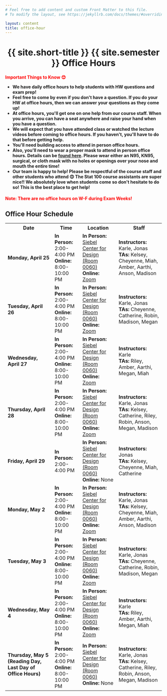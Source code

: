 ```yaml
---
# Feel free to add content and custom Front Matter to this file.
# To modify the layout, see https://jekyllrb.com/docs/themes/#overriding-theme-defaults

layout: content
title: office-hour
---
```


<h1 style="text-align:center;">{{ site.short-title }} {{ site.semester }} Office Hours</h1>

<h4><b style="color: red;">Important Things to Know &#128522;</b>
<ul>
    <li>We have daily office hours to help students with HW questions and exam prep!</li>
    <li>Feel free to come by even if you don't have a question. If you do your HW at office hours, then we can answer your questions as they come up!</li>
    <li>At office hours, you'll get one on one help from our course staff. When you arrive, you can have a seat anywhere and raise your hand when you have a question.</li>
    <li>We will expect that you have attended class or watched the lecture videos before coming to office hours. If you haven't, you'll have to do that before getting help.</li>
    <li>You'll need building access to attend in person office hours.</li>
    <li>Also, you'll need to wear a proper mask to attend in person office hours. Details can be <a href="https://covid19.illinois.edu/health-and-support/face-coverings/" target="_blank">found here</a>. Please wear either an N95, KN95, surgical, or cloth mask with no holes or openings over your nose and mouth the entire time!</li>
    <li>Our team is happy to help! Please be respectful of the course staff and other students who attend &#128522; The Stat 100 course assistants are super nice!! We absolutely love when students come so don't hesitate to do so! This is the best place to get help!</li>
</ul>
</h4>

<b style="color: red;">Note: There are no office hours on W-F during Exam Weeks!</b>

<style>
  .staff_oh td {
    text-align: left;
  }
</style>


## Office Hour Schedule

<div class="table-responsive staff_oh">
  <table class="table table-bordered" style="table-layout: auto;">
    <tr>
      <th>Date</th>
      <th>Time</th>
      <th>Location</th>
      <th>Staff</th>
    </tr>
    <tr>
      <td><b>Monday, April 25</b></td>
      <td><b>In Person:</b> 2:00-4:00 PM<br><b>Online:</b> 8:00-10:00 PM</td>
      <td><b>In Person:</b> <a href="https://www.google.com/maps/place/Siebel+Center+for+Design/@40.1025572,-88.2353609,17z/data=!3m1!4b1!4m5!3m4!1s0x880cd70f5003035d:0xe7fb9f2c25e7cc08!8m2!3d40.1025531!4d-88.2331722" target="_blank">Siebel Center for Design (Room 0060)</a><br><b>Online:</b> <a href="https://illinois.zoom.us/j/93223625206?pwd=MHhPbTNvelV6ZG1YVUJMVVFHdTU2UT09" target="_blank">Zoom</a></td>
      <td><b>Instructors:</b> Karle, Jonas<br><b>TAs:</b> Kelsey, Cheyenne, Miah, Amber, Aarthi, Anson, Madison</td>
    </tr>
    <tr>
      <td><b>Tuesday, April 26</b></td>
      <td><b>In Person:</b> 2:00-4:00 PM<br><b>Online:</b> 8:00-10:00 PM</td>
      <td><b>In Person:</b> <a href="https://www.google.com/maps/place/Siebel+Center+for+Design/@40.1025572,-88.2353609,17z/data=!3m1!4b1!4m5!3m4!1s0x880cd70f5003035d:0xe7fb9f2c25e7cc08!8m2!3d40.1025531!4d-88.2331722" target="_blank">Siebel Center for Design (Room 0060)</a><br><b>Online:</b> <a href="https://illinois.zoom.us/j/93223625206?pwd=MHhPbTNvelV6ZG1YVUJMVVFHdTU2UT09" target="_blank">Zoom</a></td>
      <td><b>Instructors:</b> Karle, Jonas<br><b>TAs:</b> Cheyenne, Catherine, Robin, Madison, Megan</td>
    </tr>
    <tr>
      <td><b>Wednesday, April 27</b></td>
      <td><b>In Person:</b> 2:00-4:00 PM<br><b>Online:</b> 8:00-10:00 PM</td>
      <td><b>In Person:</b> <a href="https://www.google.com/maps/place/Siebel+Center+for+Design/@40.1025572,-88.2353609,17z/data=!3m1!4b1!4m5!3m4!1s0x880cd70f5003035d:0xe7fb9f2c25e7cc08!8m2!3d40.1025531!4d-88.2331722" target="_blank">Siebel Center for Design (Room 0060)</a><br><b>Online:</b> <a href="https://illinois.zoom.us/j/93223625206?pwd=MHhPbTNvelV6ZG1YVUJMVVFHdTU2UT09" target="_blank">Zoom</a></td>
      <td><b>Instructors:</b> Karle<br><b>TAs:</b> Riley, Amber, Aarthi, Megan, Miah</td>
    </tr>
    <tr>
      <td><b>Thursday, April 28</b></td>
      <td><b>In Person:</b> 2:00-4:00 PM<br><b>Online:</b> 8:00-10:00 PM</td>
      <td><b>In Person:</b> <a href="https://www.google.com/maps/place/Siebel+Center+for+Design/@40.1025572,-88.2353609,17z/data=!3m1!4b1!4m5!3m4!1s0x880cd70f5003035d:0xe7fb9f2c25e7cc08!8m2!3d40.1025531!4d-88.2331722" target="_blank">Siebel Center for Design (Room 0060)</a><br><b>Online:</b> <a href="https://illinois.zoom.us/j/93223625206?pwd=MHhPbTNvelV6ZG1YVUJMVVFHdTU2UT09" target="_blank">Zoom</a></td>
      <td><b>Instructors:</b> Karle, Jonas<br><b>TAs:</b> Kelsey, Catherine, Riley, Robin, Anson, Megan, Madison</td>
    </tr>
    <tr>
      <td><b>Friday, April 29</b></td>
      <td><b>In Person:</b> 2:00-4:00 PM</td>
      <td><b>In Person:</b> <a href="https://www.google.com/maps/place/Siebel+Center+for+Design/@40.1025572,-88.2353609,17z/data=!3m1!4b1!4m5!3m4!1s0x880cd70f5003035d:0xe7fb9f2c25e7cc08!8m2!3d40.1025531!4d-88.2331722" target="_blank">Siebel Center for Design (Room 0060)</a><br><b>Online:</b> None</td>
      <td><b>Instructors:</b> Jonas<br><b>TAs:</b> Kelsey, Cheyenne, Miah, Catherine</td>
    </tr>
    <tr>
      <td><b>Monday, May 2</b></td>
      <td><b>In Person:</b> 2:00-4:00 PM<br><b>Online:</b> 8:00-10:00 PM</td>
      <td><b>In Person:</b> <a href="https://www.google.com/maps/place/Siebel+Center+for+Design/@40.1025572,-88.2353609,17z/data=!3m1!4b1!4m5!3m4!1s0x880cd70f5003035d:0xe7fb9f2c25e7cc08!8m2!3d40.1025531!4d-88.2331722" target="_blank">Siebel Center for Design (Room 0060)</a><br><b>Online:</b> <a href="https://illinois.zoom.us/j/93223625206?pwd=MHhPbTNvelV6ZG1YVUJMVVFHdTU2UT09" target="_blank">Zoom</a></td>
      <td><b>Instructors:</b> Karle, Jonas<br><b>TAs:</b> Kelsey, Cheyenne, Miah, Amber, Aarthi, Anson, Madison</td>
    </tr>
    <tr>
      <td><b>Tuesday, May 3</b></td>
      <td><b>In Person:</b> 2:00-4:00 PM<br><b>Online:</b> 8:00-10:00 PM</td>
      <td><b>In Person:</b> <a href="https://www.google.com/maps/place/Siebel+Center+for+Design/@40.1025572,-88.2353609,17z/data=!3m1!4b1!4m5!3m4!1s0x880cd70f5003035d:0xe7fb9f2c25e7cc08!8m2!3d40.1025531!4d-88.2331722" target="_blank">Siebel Center for Design (Room 0060)</a><br><b>Online:</b> <a href="https://illinois.zoom.us/j/93223625206?pwd=MHhPbTNvelV6ZG1YVUJMVVFHdTU2UT09" target="_blank">Zoom</a></td>
      <td><b>Instructors:</b> Karle, Jonas<br><b>TAs:</b> Cheyenne, Catherine, Robin, Madison, Megan</td>
    </tr>
    <tr>
      <td><b>Wednesday, May 4</b></td>
      <td><b>In Person:</b> 2:00-4:00 PM<br><b>Online:</b> 8:00-10:00 PM</td>
      <td><b>In Person:</b> <a href="https://www.google.com/maps/place/Siebel+Center+for+Design/@40.1025572,-88.2353609,17z/data=!3m1!4b1!4m5!3m4!1s0x880cd70f5003035d:0xe7fb9f2c25e7cc08!8m2!3d40.1025531!4d-88.2331722" target="_blank">Siebel Center for Design (Room 0060)</a><br><b>Online:</b> <a href="https://illinois.zoom.us/j/93223625206?pwd=MHhPbTNvelV6ZG1YVUJMVVFHdTU2UT09" target="_blank">Zoom</a></td>
      <td><b>Instructors:</b> Karle<br><b>TAs:</b> Riley, Amber, Aarthi, Megan, Miah</td>
    </tr>
    <tr>
      <td><b>Thursday, May 5 (Reading Day, Last Day of Office Hours)</b></td>
      <td><b>In Person:</b> 2:00-4:00 PM<br><b>Online:</b> 8:00-10:00 PM</td>
      <td><b>In Person:</b> <a href="https://www.google.com/maps/place/Siebel+Center+for+Design/@40.1025572,-88.2353609,17z/data=!3m1!4b1!4m5!3m4!1s0x880cd70f5003035d:0xe7fb9f2c25e7cc08!8m2!3d40.1025531!4d-88.2331722" target="_blank">Siebel Center for Design (Room 0060)</a><br><b>Online:</b> None</td>
      <td><b>Instructors:</b> Karle, Jonas<br><b>TAs:</b> Kelsey, Catherine, Riley, Robin, Anson, Megan, Madison</td>
    </tr>
  </table>
</div>

